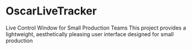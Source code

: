 # OscarLiveTracker
Live Control Window for Small Production Teams This project provides a lightweight, aesthetically pleasing user interface designed for small production
